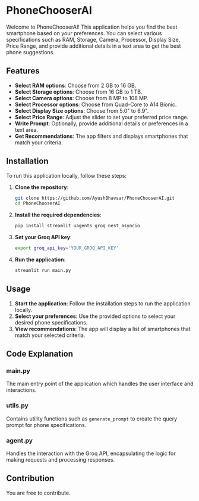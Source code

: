 # PhoneChooserAI

Welcome to PhoneChooserAI! This application helps you find the best smartphone based on your preferences. You can select various specifications such as RAM, Storage, Camera, Processor, Display Size, Price Range, and provide additional details in a text area to get the best phone suggestions.

## Features

- **Select RAM options**: Choose from 2 GB to 16 GB.
- **Select Storage options**: Choose from 16 GB to 1 TB.
- **Select Camera options**: Choose from 8 MP to 108 MP.
- **Select Processor options**: Choose from Quad-Core to A14 Bionic.
- **Select Display Size options**: Choose from 5.0" to 6.9".
- **Select Price Range**: Adjust the slider to set your preferred price range.
- **Write Prompt**: Optionally, provide additional details or preferences in a text area.
- **Get Recommendations**: The app filters and displays smartphones that match your criteria.

## Installation

To run this application locally, follow these steps:

1. **Clone the repository**:

   ```sh
   git clone https://github.com/AyushBhavsar/PhoneChooserAI.git
   cd PhoneChooserAI
   ```

2. **Install the required dependencies**:

   ```sh
   pip install streamlit uagents groq nest_asyncio
   ```

3. **Set your Groq API key**:

   ```sh
   export groq_api_key='YOUR_GROQ_API_KEY'
   ```

4. **Run the application**:
   ```sh
   streamlit run main.py
   ```

## Usage

1. **Start the application**: Follow the installation steps to run the application locally.
2. **Select your preferences**: Use the provided options to select your desired phone specifications.
3. **View recommendations**: The app will display a list of smartphones that match your selected criteria.

## Code Explanation

### main.py

The main entry point of the application which handles the user interface and interactions.

### utils.py

Contains utility functions such as `generate_prompt` to create the query prompt for phone specifications.

### agent.py

Handles the interaction with the Groq API, encapsulating the logic for making requests and processing responses.

## Contribution

You are free to contribute.


